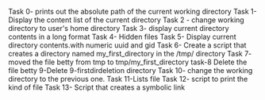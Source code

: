 Task 0- prints out the absolute path of the current working directory
Task 1- Display the content list of the current directory
Task 2 - change working directory to user's home directory
Task 3-  display current directory contents in a long format
Task 4- Hidden files
Task 5- Display current directory contents.with numeric  uuid and gid 
Task 6- Create a script that creates a directory named my_first_directory in the /tmp/ directory
Task 7- moved the file betty from tmp to tmp/my_first_directory
task-8 Delete the file betty
9-Delete 9-firstdirdeletion directory
Task 10- change the working directory to the previous one.
Task 11-Lists file
Task 12- script to print the  kind of file
Task 13- Script that creates a symbolic link
